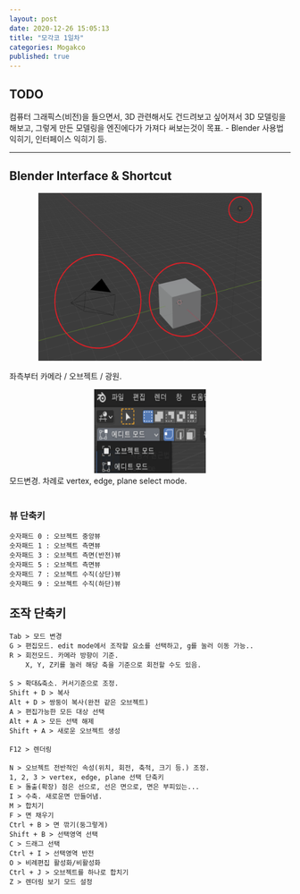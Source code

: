 ```yaml
---
layout: post
date: 2020-12-26 15:05:13
title: "모각코 1일차"
categories: Mogakco
published: true
---
```


## TODO

컴퓨터 그래픽스(비전)을 들으면서, 3D 관련해서도 건드려보고 싶어져서 3D 모델링을 해보고, 그렇게 만든 모델링을 엔진에다가 가져다 써보는것이 목표.
\- Blender 사용법 익히기, 인터페이스 익히기 등.
* * *

## Blender Interface & Shortcut

<center><img src="/assets/images/2020-12-26-15-59-54.png" width="400" height="300" alt="blender workspace"/></center>

좌측부터 카메라 / 오브젝트 / 광원.

<center><img src="/assets/images/2020-12-26%20161931.png" width="200" height="150" alt="blender workspace"/></center>
모드변경. 차례로 vertex, edge, plane select mode.
<br>
<br>

### 뷰 단축키  

```{.no-highlight}
숫자패드 0 : 오브젝트 중앙뷰
숫자패드 1 : 오브젝트 측면뷰
숫자패드 3 : 오브젝트 측면(반전)뷰
숫자패드 5 : 오브젝트 측면뷰
숫자패드 7 : 오브젝트 수직(상단)뷰
숫자패드 9 : 오브젝트 수직(하단)뷰
```

## 조작 단축키

```{.no-highlight}
Tab > 모드 변경
G > 편집모드. edit mode에서 조작할 요소를 선택하고, g를 눌러 이동 가능..
R > 회전모드. 카메라 방향이 기준.
    X, Y, Z키를 눌러 해당 축을 기준으로 회전할 수도 있음.

S > 확대&축소. 커서기준으로 조정.
Shift + D > 복사
Alt + D > 쌍둥이 복사(완전 같은 오브젝트)
A > 편집가능한 모든 대상 선택
Alt + A > 모든 선택 해제
Shift + A > 새로운 오브젝트 생성

F12 > 렌더링

N > 오브젝트 전반적인 속성(위치, 회전, 축적, 크기 등.) 조정.
1, 2, 3 > vertex, edge, plane 선택 단축키
E > 돌출(확장) 점은 선으로, 선은 면으로, 면은 부피있는...
I > 수축. 새로운면 만들어냄.
M > 합치기
F > 면 채우기
Ctrl + B > 면 깎기(둥그렇게)
Shift + B > 선택영역 선택
C > 드래그 선택
Ctrl + I > 선택영역 반전
O > 비례편집 활성화/비활성화
Ctrl + J > 오브젝트를 하나로 합치기
Z > 렌더링 보기 모드 설정
```
